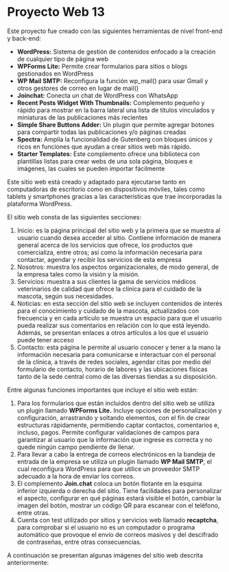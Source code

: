 # Proyecto Web 13

Este proyecto fue creado con las siguientes herramientas de nivel front-end y back-end:

- **WordPress:**	Sistema de gestión de contenidos enfocado a la creación de cualquier tipo de página web
- **WPForms Lite:**	Permite crear formularios para sitios o blogs gestionados en WordPress
- **WP Mail SMTP:**	Reconfigura la función wp_mail() para usar Gmail y otros gestores de correo en lugar de mail() 
- **Joinchat:**	Conecta un chat de WordPress con WhatsApp
- **Recent Posts Widget With Thumbnails:**	Complemento pequeño y rápido para mostrar en la barra lateral una lista de títulos vinculados y miniaturas de las publicaciones más recientes
- **Simple Share Buttons Adder:**	Un plugin que permite agregar botones para compartir todas las publicaciones y/o páginas creadas
- **Spectra:**	Amplía la funcionalidad de Gutenberg con bloques únicos y ricos en funciones que ayudan a crear sitios web más rápido.
- **Starter Templates:**	Este complemento ofrece una biblioteca con plantillas listas para crear webs de una sola página, bloques e imágenes, las cuales se pueden importar fácilmente

Este sitio web está creado y adaptado para ejecutarse tanto en computadoras de escritorio como en dispositivos móviles, tales como tablets y smartphones gracias a las características que trae incorporadas la plataforma WordPress.

El sitio web consta de las siguientes secciones:

1.	Inicio: es la página principal del sitio web y la primera que se muestra al usuario cuando desea acceder al sitio. Contiene información de manera general acerca de los servicios que ofrece, los productos que comercializa, entre otros; así como la información necesaria para contactar, agendar y recibir los servicios de esta empresa
2.	Nosotros: muestra los aspectos organizacionales, de modo general, de la empresa tales como la visión y la misión.
3.	Servicios: muestra a sus clientes la gama de servicios médicos veterinarios de calidad que ofrece la clínica para el cuidado de la mascota, según sus necesidades.
4.	Noticias: en esta sección del sitio web se incluyen contenidos de interés para el conocimiento y cuidado de la mascota, actualizados con frecuencia y en cada artículo se muestra un espacio para que el usuario pueda realizar sus comentarios en relación con lo que está leyendo. Además, se presentan enlaces a otros artículos a los que el usuario puede tener acceso 
5.	Contacto: esta página le permite al usuario conocer y tener a la mano la información necesaria para comunicarse e interactuar con el personal de la clínica, a través de redes sociales, agendar citas por medio del formulario de contacto, horario de labores y las ubicaciones físicas tanto de la sede central como de las diversas tiendas a su disposición.

Entre algunas funciones importantes que incluye el sitio web están:

1.	Para los formularios que están incluidos dentro del sitio web se utiliza un plugin llamado **WPForms Lite.** Incluye opciones de personalización y configuración, arrastrando y soltando elementos, con el fin de crear estructuras rápidamente, permitiendo captar contactos, comentarios e, incluso, pagos. Permite configurar validaciones de campos para garantizar al usuario que la información que ingrese es correcta y no quede ningún campo pendiente de llenar. 
2.	Para llevar a cabo la entrega de correos electrónicos en la bandeja de entrada de la empresa se utiliza un plugin llamado **WP Mail SMTP**, el cual reconfigura WordPress para que utilice un proveedor SMTP adecuado a la hora de enviar los correos.
3.	El complemento **Join.chat** coloca un botón flotante en la esquina inferior izquierda o derecha del sitio. Tiene facilidades para personalizar el aspecto, configurar en qué páginas estará visible el botón, cambiar la imagen del botón, mostrar un código QR para escanear con el teléfono, entre otras. 
4.	Cuenta con test utilizado por sitios y servicios web llamado **recaptcha**, para comprobar si el usuario no es un computador o programa automático que provoque el envío de correos masivos y del descifrado de contraseñas, entre otras consecuencias.

A continuación se presentan algunas imágenes del sitio web descrita anteriormente:

